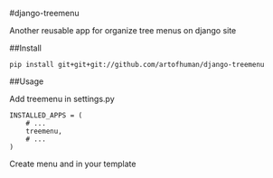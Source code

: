 #django-treemenu

Another reusable app for organize tree menus on django site

##Install

    pip install git+git+git://github.com/artofhuman/django-treemenu

##Usage

Add treemenu in settings.py

    INSTALLED_APPS = (
        # ...
        treemenu,
        # ...
    )

Create menu and in your template




